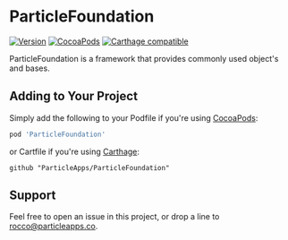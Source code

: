 # ParticleFoundation
[![Version](https://img.shields.io/github/release/ParticleApps/Foundation.svg)](https://github.com/ParticleApps/Foundation/releases)
[![CocoaPods](https://img.shields.io/cocoapods/v/Foundation.svg)](https://cocoapods.org/pods/Foundation)
[![Carthage compatible](https://img.shields.io/badge/Carthage-compatible-4BC51D.svg?style=flat)](https://github.com/Carthage/Carthage)

ParticleFoundation is a framework that provides commonly used object's and bases.

## Adding to Your Project
Simply add the following to your Podfile if you're using [CocoaPods](http://cocoapods.org):

``` ruby
pod 'ParticleFoundation'
```

or Cartfile if you're using [Carthage](https://github.com/Carthage/Carthage):

```
github "ParticleApps/ParticleFoundation"
```

## Support

Feel free to open an issue in this project, or drop a line to <rocco@particleapps.co>.

